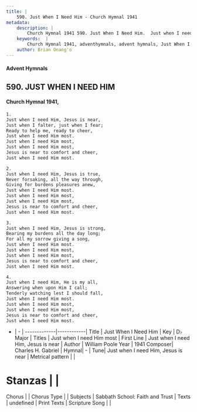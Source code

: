```yaml
---
title: |
    590. Just When I Need Him - Church Hymnal 1941
metadata:
    description: |
        Church Hymnal 1941 590. Just When I Need Him.  Just when I need Him, Jesus is near, Just when I falter, just when I fear; Ready to help me, ready to cheer, Just when I need Him most. Just when I need Him most, Just when I need Him most, Jesus is near to comfort and cheer, Just when I need Him most. 
    keywords:  |
        Church Hymnal 1941, adventhymnals, advent hymnals, Just When I Need Him, Just when I need Him, Jesus is near. Just when I need Him most
    author: Brian Onang'o
---
```


#### Advent Hymnals
## 590. JUST WHEN I NEED HIM
####  Church Hymnal 1941,

```txt
1.
Just when I need Him, Jesus is near,
Just when I falter, just when I fear;
Ready to help me, ready to cheer,
Just when I need Him most.
Just when I need Him most,
Just when I need Him most,
Jesus is near to comfort and cheer,
Just when I need Him most.

2.
Just when I need Him, Jesus is true,
Never forsaking, all the way through,
Giving for burdens pleasures anew,
Just when I need Him most.
Just when I need Him most,
Just when I need Him most,
Jesus is near to comfort and cheer,
Just when I need Him most.

3.
Just when I need Him, Jesus is strong,
Bearing my burdens all the day long;
For all my sorrow giving a song,
Just when I need Him most.
Just when I need Him most,
Just when I need Him most,
Jesus is near to comfort and cheer,
Just when I need Him most.

4.
Just when I need Him, He is my all,
Answering when upon Him I call;
Tenderly watching lest I should fall,
Just when I need Him most.
Just when I need Him most,
Just when I need Him most,
Jesus is near to comfort and cheer,
Just when I need Him most.

```

- |   -  |
-------------|------------|
Title | Just When I Need Him |
Key | D♭ Major |
Titles | Just when I need Him most |
First Line | Just when I need Him, Jesus is near |
Author | William Poole
Year | 1941
Composer| Charles H. Gabriel |
Hymnal|  - |
Tune| Just when I need Him, Jesus is near |
Metrical pattern | |
# Stanzas |  |
Chorus |  |
Chorus Type |  |
Subjects | Sabbath School: Faith and Trust |
Texts | undefined |
Print Texts | 
Scripture Song |  |
    
